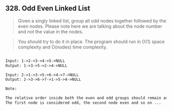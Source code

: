 ## 328. Odd Even Linked List

> Given a singly linked list, group all odd nodes together followed by the even nodes. 
Please note here we are talking about the node number and not the value in the nodes.
  
> You should try to do it in place. The program should run in O(1) space complexity 
and O(nodes) time complexity.

```html

Input: 1->2->3->4->5->NULL
Output: 1->3->5->2->4->NULL
```

```html
Input: 2->1->3->5->6->4->7->NULL
Output: 2->3->6->7->1->5->4->NULL
```

```html
Note:

The relative order inside both the even and odd groups should remain as it was in the input.
The first node is considered odd, the second node even and so on ...
```